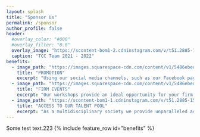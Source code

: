 ```yaml
---
layout: splash
title: "Sponsor Us"
permalink: /sponsor
author_profile: false
header:
  #overlay_color: "#000"
  #overlay_filter: "0.0"
  overlay_image: "https://scontent-bom1-2.cdninstagram.com/v/t51.2885-15/e35/186893116_125565729557888_8257881633492404892_n.jpg?tp=1&_nc_ht=scontent-bom1-2.cdninstagram.com&_nc_cat=108&_nc_ohc=sYXnTXDv_9sAX8SoG2n&edm=AP_V10EBAAAA&ccb=7-4&oh=24c9a6ee9f1832b81b0838b190fcd335&oe=60B40040&_nc_sid=4f375e"
  caption: "TCC Team 2021 - 2022"
benefits:
  - image_path: "https://images.squarespace-cdn.com/content/v1/5486ebede4b06fdbf3d8475e/1564384175606-OR6U59R3G9B0GHPTA7NB/ke17ZwdGBToddI8pDm48kLkXF2pIyv_F2eUT9F60jBl7gQa3H78H3Y0txjaiv_0fDoOvxcdMmMKkDsyUqMSsMWxHk725yiiHCCLfrh8O1z4YTzHvnKhyp6Da-NYroOW3ZGjoBKy3azqku80C789l0iyqMbMesKd95J-X4EagrgU9L3Sa3U8cogeb0tjXbfawd0urKshkc5MgdBeJmALQKw/DSCF3627.jpg"
    title: "PROMOTION"
    excerpt: "Using our social media channels, such as our Facebook page with over 2,000 followers, or our other channels such as LinkedIn, Instagram and email newsletter provide outstanding reach for your firm’s opportunities."
  - image_path: "https://images.squarespace-cdn.com/content/v1/5486ebede4b06fdbf3d8475e/1588061368845-258KA6WH942OAW8WQI9D/ke17ZwdGBToddI8pDm48kGLtNN0Zjbcv3MfOQ0d9z5N7gQa3H78H3Y0txjaiv_0fDoOvxcdMmMKkDsyUqMSsMWxHk725yiiHCCLfrh8O1z5QPOohDIaIeljMHgDF5CVlOqpeNLcJ80NK65_fV7S1UUIyqawRrqcU-sKVVmHjBO-frul8zU21Iwasa57qXj_WZtJ3qR9G2BYeA0wOAaeYNg/Bain+Case+Study+Workshop"
    title: "FIRM EVENTS"
    excerpt: "Our workshops provide an ideal opportunity for your firm to display their talent and engage with interested students."
  - image_path: "https://scontent-bom1-1.cdninstagram.com/v/t51.2885-15/sh0.08/e35/s640x640/185840620_206635911105942_9151831068062229517_n.jpg?tp=1&_nc_ht=scontent-bom1-1.cdninstagram.com&_nc_cat=106&_nc_ohc=Q3At2Od1Hq4AX-tN3co&edm=AP_V10EBAAAA&ccb=7-4&oh=315de867a5ebf004e05e9a91d54eafda&oe=60B4FDD6&_nc_sid=4f375e"
    title: "ACCESS TO OUR TALENT POOL"
    excerpt: "As a multidisciplinary society we provide unparalleled access to students studying from a range of educational backgrounds."
---
```

Some test text.223
{% include feature_row id="benefits" %}
